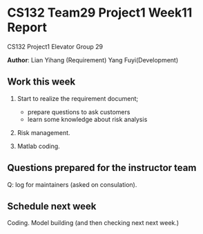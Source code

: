 # CS132 Team29 Project1 Week11 Report

CS132 Project1 Elevator Group 29

**Author**: Lian Yihang (Requirement) Yang Fuyi(Development)

## Work this week

1. Start to realize the requirement document;
   + prepare questions to ask customers
   + learn some knowledge about risk analysis

2. Risk management.

3. Matlab coding.

## Questions prepared for the instructor team

Q: log for maintainers (asked on consulation).

## Schedule next week
Coding.
Model building (and then checking next next week.)